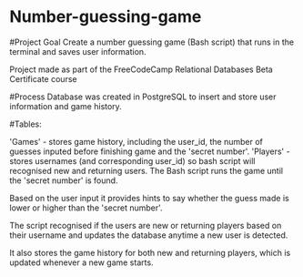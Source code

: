 # Number-guessing-game
#Project Goal
Create a number guessing game (Bash script) that runs in the terminal and saves user information.

Project made as part of the FreeCodeCamp Relational Databases Beta Certificate course

#Process
Database was created in PostgreSQL to insert and store user information and game history.

#Tables:

'Games' - stores game history, including the user_id, the number of guesses inputed before finishing game and the 'secret number'.
'Players' - stores usernames (and corresponding user_id) so bash script will recognised new and returning users.
The Bash script runs the game until the 'secret number' is found.

Based on the user input it provides hints to say whether the guess made is lower or higher than the 'secret number'.

The script recognised if the users are new or returning players based on their username and updates the database anytime a new user is detected.

It also stores the game history for both new and returning players, which is updated whenever a new game starts.
